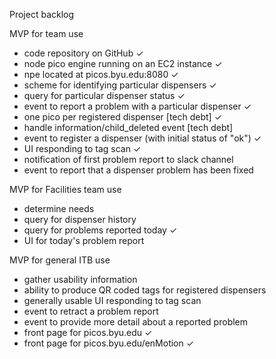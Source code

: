 Project backlog

MVP for team use
- code repository on GitHub ✓
- node pico engine running on an EC2 instance ✓
- npe located at picos.byu.edu:8080 ✓
- scheme for identifying particular dispensers ✓
- query for particular dispenser status ✓
- event to report a problem with a particular dispenser ✓
- one pico per registered dispenser \[tech debt] ✓
- handle information/child_deleted event \[tech debt]
- event to register a dispenser (with initial status of "ok") ✓
- UI responding to tag scan ✓
- notification of first problem report to slack channel
- event to report that a dispenser problem has been fixed

MVP for Facilities team use
- determine needs
- query for dispenser history
- query for problems reported today ✓
- UI for today's problem report

MVP for general ITB use
- gather usability information
- ability to produce QR coded tags for registered dispensers
- generally usable UI responding to tag scan
- event to retract a problem report
- event to provide more detail about a reported problem
- front page for picos.byu.edu ✓
- front page for picos.byu.edu/enMotion ✓

